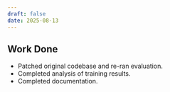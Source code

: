 ```yaml
---
draft: false
date: 2025-08-13
---
```


## Work Done

- Patched original codebase and re-ran evaluation.
- Completed analysis of training results.
- Completed documentation.
